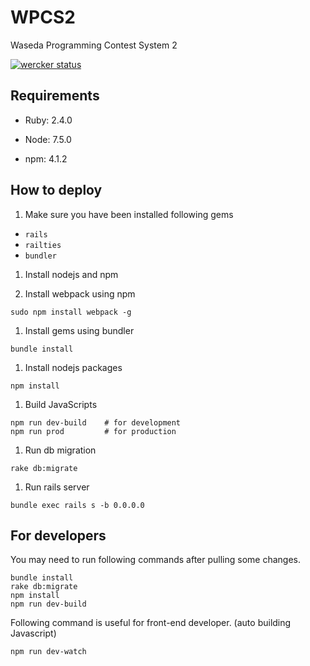 # WPCS2

Waseda Programming Contest System 2

[![wercker status](https://app.wercker.com/status/252b5ef09b779ef907f68c6b9b43a192/m/master "wercker status")](https://app.wercker.com/project/byKey/252b5ef09b779ef907f68c6b9b43a192)

## Requirements

* Ruby: 2.4.0

* Node: 7.5.0

* npm: 4.1.2

## How to deploy

1. Make sure you have been installed following gems
  - `rails`
  - `railties`
  - `bundler`

1. Install nodejs and npm

1. Install webpack using npm
  ```
  sudo npm install webpack -g
  ```

1. Install gems using bundler
  ```
  bundle install
  ```

1. Install nodejs packages
  ```
  npm install
  ```
  
1. Build JavaScripts
  ```
  npm run dev-build    # for development
  npm run prod         # for production
  ```

1. Run db migration
  ```
  rake db:migrate
  ```

1. Run rails server
  ```
  bundle exec rails s -b 0.0.0.0
  ```

## For developers
You may need to run following commands after pulling some changes.
```
bundle install
rake db:migrate
npm install
npm run dev-build
```

Following command is useful for front-end developer. (auto building Javascript)
```
npm run dev-watch
```
